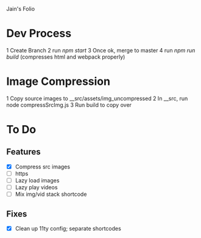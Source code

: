 Jain's Folio

# Dev Process

1 Create Branch
2 run *npm start*
3 Once ok, merge to master
4 run *npm run build* (compresses html and webpack properly)

# Image Compression

1 Copy source images to __src/assets/img_uncompressed
2 In __src, run node compressSrcImg.js
3 Run build to copy over

# To Do

## Features
 - [x] Compress src images
 - [ ] https
 - [ ] Lazy load images
 - [ ] Lazy play videos
 - [ ] Mix img/vid stack shortcode

## Fixes
 - [x] Clean up 11ty config; separate shortcodes